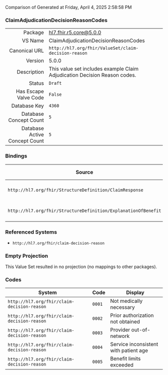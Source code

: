 Comparison of 
Generated at Friday, April 4, 2025 2:58:58 PM

### ClaimAdjudicationDecisionReasonCodes

|      |     |
| ---: | --- |
| Package | hl7.fhir.r5.core@5.0.0 |
| VS Name | ClaimAdjudicationDecisionReasonCodes |
| Canonical URL | `http://hl7.org/fhir/ValueSet/claim-decision-reason` |
| Version | 5.0.0 |
| Description | This value set includes example Claim Adjudication Decision Reason codes. |
| Status | `Draft` |
| Has Escape Valve Code | `False` |
| Database Key | `4360` |
| Database Concept Count | `5` |
| Database Active Concept Count | `5` |
### Bindings

| Source | Element | Binding | Strength | Element Short |
| ------ | ------- | ------- | -------- | ------------- |
| `http://hl7.org/fhir/StructureDefinition/ClaimResponse` | `ClaimResponse.item.reviewOutcome.reason` | `http://hl7.org/fhir/ValueSet/claim-decision-reason` | `Example` | Reason for result of the adjudication |
| `http://hl7.org/fhir/StructureDefinition/ExplanationOfBenefit` | `ExplanationOfBenefit.item.reviewOutcome.reason` | `http://hl7.org/fhir/ValueSet/claim-decision-reason` | `Example` | Reason for result of the adjudication |

### Referenced Systems

* `http://hl7.org/fhir/claim-decision-reason`
### Empty Projection

This Value Set resulted in no projection (no mappings to other packages).

### Codes

| System | Code | Display |
| ------ | ---- | ------- |
| `http://hl7.org/fhir/claim-decision-reason` | `0001` | Not medically necessary |
| `http://hl7.org/fhir/claim-decision-reason` | `0002` | Prior authorization not obtained |
| `http://hl7.org/fhir/claim-decision-reason` | `0003` | Provider out-of-network |
| `http://hl7.org/fhir/claim-decision-reason` | `0004` | Service inconsistent with patient age |
| `http://hl7.org/fhir/claim-decision-reason` | `0005` | Benefit limits exceeded |
